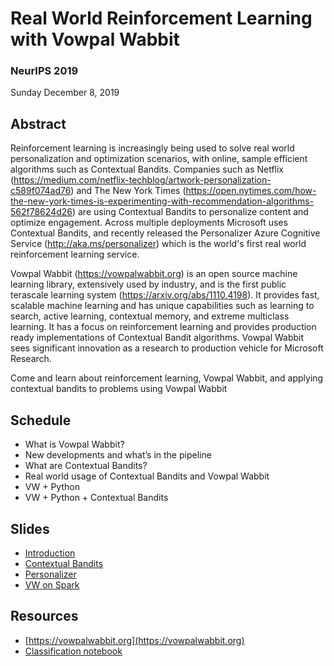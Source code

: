 # Real World Reinforcement Learning with Vowpal Wabbit

### NeurIPS 2019
Sunday December 8, 2019  

## Abstract
Reinforcement learning is increasingly being used to solve real world personalization and optimization scenarios, with online, sample efficient algorithms such as Contextual Bandits. Companies such as Netflix (https://medium.com/netflix-techblog/artwork-personalization-c589f074ad76) and The New York Times (https://open.nytimes.com/how-the-new-york-times-is-experimenting-with-recommendation-algorithms-562f78624d26) are using Contextual Bandits to personalize content and optimize engagement. Across multiple deployments Microsoft uses Contextual Bandits, and recently released the Personalizer Azure Cognitive Service (http://aka.ms/personalizer) which is the world's first real world reinforcement learning service.

Vowpal Wabbit (https://vowpalwabbit.org) is an open source machine learning library, extensively used by industry, and is the first public terascale learning system (https://arxiv.org/abs/1110.4198). It provides fast, scalable machine learning and has unique capabilities such as learning to search, active learning, contextual memory, and extreme multiclass learning. It has a focus on reinforcement learning and provides production ready implementations of Contextual Bandit algorithms. Vowpal Wabbit sees significant innovation as a research to production vehicle for Microsoft Research.

Come and learn about reinforcement learning, Vowpal Wabbit, and applying contextual bandits to problems using Vowpal Wabbit

## Schedule

- What is Vowpal Wabbit?
- New developments and what’s in the pipeline
- What are Contextual Bandits?
- Real world usage of Contextual Bandits and Vowpal Wabbit
- VW + Python
- VW + Python + Contextual Bandits 

## Slides
- [Introduction](https://github.com/VowpalWabbit/neurips2019/blob/master/intro.pdf)
- [Contextual Bandits](https://github.com/VowpalWabbit/neurips2019/blob/master/contextual_bandits.pdf)
- [Personalizer](https://github.com/VowpalWabbit/neurips2019/blob/master/personalizer.pdf)
- [VW on Spark](https://github.com/VowpalWabbit/neurips2019/blob/master/VW_on_Spark.pdf)

## Resources
- [https://vowpalwabbit.org](https://vowpalwabbit.org)
- [Classification notebook](https://mybinder.org/v2/gh/VowpalWabbit/jupyter-notebooks/master?filepath=VW%20classification%20tutorial.ipynb)

